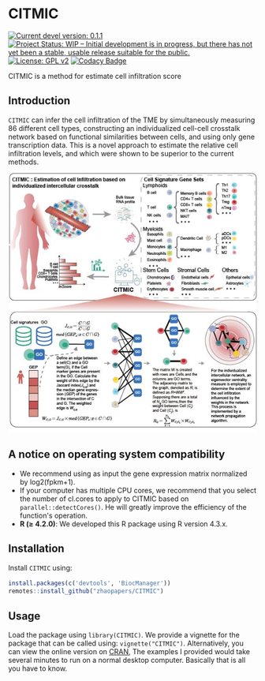 # CITMIC
[![Current devel version: 0.1.1](https://img.shields.io/badge/devel%20version-0.1.1-blue.svg)](https://github.com/zhaopapers/CITMIC)
[![Project Status: WIP – Initial development is in progress, but there has not yet been a stable, usable release suitable for the public.](https://www.repostatus.org/badges/latest/wip.svg)](https://www.repostatus.org/#wip)
[![License: GPL v2](https://img.shields.io/badge/License-GPL_v2-blue.svg)](https://www.gnu.org/licenses/old-licenses/gpl-2.0.en.html)
[![Codacy Badge](https://app.codacy.com/project/badge/Grade/2ba2ad32650d469588a16de5ae2a5ed1)](https://app.codacy.com?utm_source=gh&utm_medium=referral&utm_content=&utm_campaign=Badge_grade)



CITMIC is a method for estimate cell infiltration score

## Introduction

`CITMIC` can infer the cell infiltration of the TME by simultaneously measuring 86 different cell types, constructing an individualized cell-cell crosstalk network based on functional similarities between cells, and using only gene transcription data. This is a novel approach to estimate the relative cell infiltration levels, and which were shown to be superior to the current methods.

![A simple schema of the CITMIC](man/figures/info.jpg)

## A notice on operating system compatibility
- We recommend using as input the gene expression matrix normalized by log2(fpkm+1).
- If your computer has multiple CPU cores, we recommend that you select the number of cl.cores to apply to CITMIC based on `parallel::detectCores()`. He will greatly improve the efficiency of the function's operation.
- **R (≥ 4.2.0)**: We developed this R package using R version 4.3.x.
  

## Installation

Install `CITMIC` using:

``` r
install.packages(c('devtools', 'BiocManager'))
remotes::install_github("zhaopapers/CITMIC")
```

## Usage

Load the package using `library(CITMIC)`. We provide a vignette for the package that can be called using: `vignette("CITMIC")`. 
Alternatively, you can view the online version on [CRAN](doc/labyrinth_knit.md), The examples I provided would take several minutes to run on a normal desktop computer. Basically that is all you have to know.


